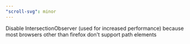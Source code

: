 ```yaml
---
"scroll-svg": minor
---
```


Disable IntersectionObserver (used for increased performance) because most browsers other than firefox don't support path elements

